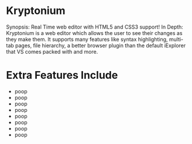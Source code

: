 # Kryptonium

Synopsis: Real Time web editor with HTML5 and CSS3 support!
In Depth: Kryptonium is a web editor which allows the user to see their changes as they make them. It supports many features like syntax highlighting, multi-tab pages, file hierarchy, a better browser plugin than the default iExplorer that VS comes packed with and more. 
<h1>Extra Features Include</h1>
<ul>
 <li>poop</li>
  <li>poop</li>
  <li>poop</li>
  <li>poop</li>
  <li>poop</li>
  <li>poop</li>
  <li>poop</li>
  <li>poop</li>
 </ul>
